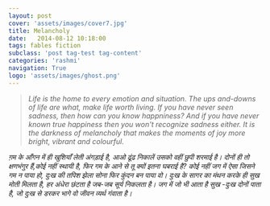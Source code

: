 ```yaml
---
layout: post
cover: 'assets/images/cover7.jpg'
title: Melancholy
date:   2014-08-12 10:18:00
tags: fables fiction
subclass: 'post tag-test tag-content'
categories: 'rashmi'
navigation: True
logo: 'assets/images/ghost.png'
---
```


<blockquote>
<i>
Life is the home to every emotion and situation. The ups and-downs of life are what, make life worth living. If you have never seen sadness, then how can you know happniness? And if you have never known true happiness then you won't recognize sadness either.  
It is the darkness of melancholy that makes the moments of joy more bright, vibrant and colourful.
</i>
</blockquote>

<i>
ग़म के आँगन में ही खुशियाँ लेती अंगड़ाई है,  
आओ ढूंढ निकालें उसको वहीं छुपी शरमाई है।  
दोनों ही तो  क्षणभंगुर हैं,कोई नहीं स्थायी है,  
फिर गम के आने से तू क्यों इतना घबराई है?  
कोई नहीं जग में ऐसा जिसने गम न पाया हो,  
दुःख की तपिश झेला सोना फिर कुंदन बन पाया वो।  
दुःख के सागर का मंथन करके ही सुख मोती मिलता है,  
हर अंधेरा छंटता है जब-जब सूर्य निकलता है।  
जग में जो भी आता है सुख -दुःख दोनों पाता है,  
जो दुःख से डरकर भागे वो जीवन व्यर्थ गंवाता है।  
</i>